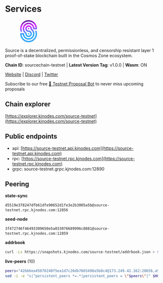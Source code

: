 # Services

<figure><img src="https://raw.githubusercontent.com/kj89/cosmos-images/main/logos/source.png" alt=""><figcaption></figcaption></figure>

Source is a decentralized, permissionless, and censorship resistant layer 1 proof-of-stake blockchain built in the Cosmos Zone ecosystem.

**Chain ID**: sourcechain-testnet | **Latest Version Tag**: v1.0.0 | **Wasm**: ON

[Website](https://www.sourceprotocol.io) | [Discord](https://discord.io/SourceProtocol) | [Twitter](https://www.twitter.com/sourceprotocol_)



Subscribe to our free [🤖 Testnet Proposal Bot](https://t.me/kjnodes_testnet_proposal_bot) to never miss upcoming proposals


## Chain explorer
[https://explorer.kjnodes.com/source-testnet](https://explorer.kjnodes.com/source-testnet)

## Public endpoints

* api: [https://source-testnet.api.kjnodes.com](https://source-testnet.api.kjnodes.com)
* rpc: [https://source-testnet.rpc.kjnodes.com](https://source-testnet.rpc.kjnodes.com)
* grpc: source-testnet.grpc.kjnodes.com:12890

## Peering

**state-sync**

```text
d5519e378247dfb61dfe90652d1fe3e2b3005a5b@source-testnet.rpc.kjnodes.com:12856
```

**seed-node**

```text
3f472746f46493309650e5a033076689996c8881@source-testnet.rpc.kjnodes.com:12859
```

**addrbook**
```bash
curl -Ls https://snapshots.kjnodes.com/source-testnet/addrbook.json > $HOME/.source/config/addrbook.json
```

**live-peers** (10)
```bash
peers="42bb6ea45070248f5ea1d7c26db7665498a5b8c4@173.249.42.162:28656,a9e8376ba9309bdcf5d6ed00e8960d70a03bb3f2@213.202.218.28:26656,cba9a7c35b554596577e9708d405eb83b1f2a6d2@65.21.248.172:26656,c5eccf228a25f979592297311bfe2cc8ef94e482@95.111.229.159:26656,46ae715de3bcf284ff997b841e6e82f279e3654f@154.26.153.179:26656,d960215e0788fcfc04b9e2e824e5751bf1efe7fc@65.108.82.152:26656,8b75c926d4060560dbbead7d8b0300b7b411ff9b@5.252.193.133:26656,4ede26dd5fbb87bd9dba462fe2c3c3e39e15c8f2@207.180.224.128:46656,d5519e378247dfb61dfe90652d1fe3e2b3005a5b@65.109.68.190:12856,2b2f270bd3bd1d518d87ca057597348cd8582698@109.123.252.3:26656"
sed -i -e "s|^persistent_peers *=.*|persistent_peers = \"$peers\"|" $HOME/.source/config/config.toml
```
